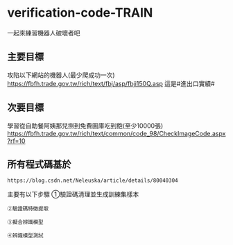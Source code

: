 # verification-code-TRAIN
一起來練習機器人破壞者吧
## 主要目標
攻陷以下網站的機器人(最少爬成功一次)
	https://fbfh.trade.gov.tw/rich/text/fbj/asp/fbji150Q.asp
這是#進出口實績#

## 次要目標
學習從自助餐阿姨那兒捯到免費圖庫吃到飽(至少10000張)
	https://fbfh.trade.gov.tw/rich/text/common/code_98/CheckImageCode.aspx?rf=10


## 所有程式碼基於
	https://blog.csdn.net/Neleuska/article/details/80040304
主要有以下步驟
	①驗證碼清理並生成訓練集樣本
	
	②驗證碼特徵提取
	
	③擬合辨識模型

	④辨識模型測試
